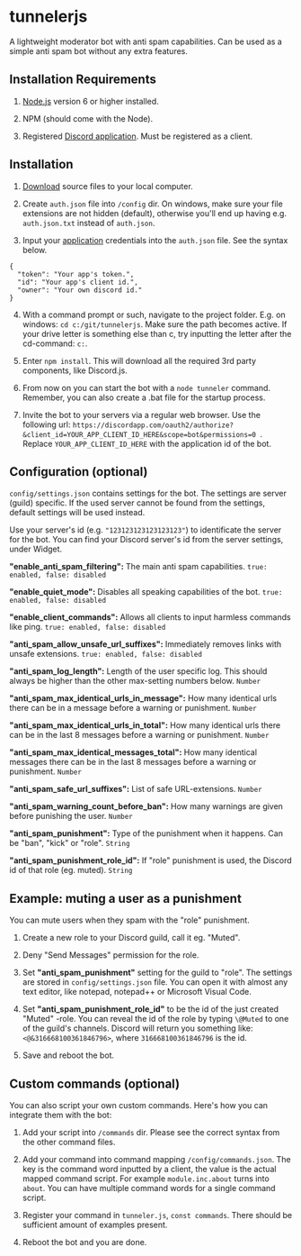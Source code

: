 # tunnelerjs
A lightweight moderator bot with anti spam capabilities.
Can be used as a simple anti spam bot without any extra features.

## Installation Requirements
1) [Node.js](https://nodejs.org/en/) version 6 or higher installed.

2) NPM (should come with the Node).

3) Registered [Discord application](https://discordapp.com/developers/applications/me/). Must be registered as a client.

## Installation
1) [Download](https://github.com/ahoys/tunnelerjs/archive/master.zip) source files to your local computer.

2) Create `auth.json` file into `/config` dir. On windows, make sure your file extensions are not hidden (default), otherwise you'll end up having e.g. `auth.json.txt` instead of `auth.json`.

3) Input your [application](https://discordapp.com/developers/applications/me/) credentials into the `auth.json` file. See the syntax below.

```
{
  "token": "Your app's token.",
  "id": "Your app's client id.",
  "owner": "Your own discord id."
}
```

4) With a command prompt or such, navigate to the project folder. E.g. on windows: `cd c:/git/tunnelerjs`. Make sure the path becomes active. If your drive letter is something else than c, try inputting the letter after the cd-command: `c:`.

5) Enter `npm install`. This will download all the required 3rd party components, like Discord.js.

6) From now on you can start the bot with a `node tunneler` command. Remember, you can also create a .bat file for the startup process.

7) Invite the bot to your servers via a regular web browser. Use the following url: `https://discordapp.com/oauth2/authorize?&client_id=YOUR_APP_CLIENT_ID_HERE&scope=bot&permissions=0 `. Replace `YOUR_APP_CLIENT_ID_HERE` with the application id of the bot.

## Configuration (optional)
`config/settings.json` contains settings for the bot. The settings are server (guild) specific. If the used server cannot be found from the settings, default settings will be used instead.

Use your server's id (e.g. `"123123123123123123"`) to identificate the server for the bot. You can find your Discord server's id from the server settings, under Widget.

**"enable_anti_spam_filtering":** The main anti spam capabilities. `true: enabled, false: disabled`

**"enable_quiet_mode":** Disables all speaking capabilities of the bot. `true: enabled, false: disabled`

**"enable_client_commands":** Allows all clients to input harmless commands like ping. `true: enabled, false: disabled`

**"anti_spam_allow_unsafe_url_suffixes":** Immediately removes links with unsafe extensions. `true: enabled, false: disabled`

**"anti_spam_log_length":** Length of the user specific log. This should always be higher than the other max-setting numbers below. `Number`

**"anti_spam_max_identical_urls_in_message":** How many identical urls there can be in a message before a warning or punishment. `Number`

**"anti_spam_max_identical_urls_in_total":** How many identical urls there can be in the last 8 messages before a warning or punishment. `Number`

**"anti_spam_max_identical_messages_total":** How many identical messages there can be in the last 8 messages before a warning or punishment. `Number`

**"anti_spam_safe_url_suffixes":** List of safe URL-extensions. `Number`

**"anti_spam_warning_count_before_ban":** How many warnings are given before punishing the user. `Number`

**"anti_spam_punishment":** Type of the punishment when it happens. Can be "ban", "kick" or "role". `String`

**"anti_spam_punishment_role_id":** If "role" punishment is used, the Discord id of that role (eg. muted). `String`

## Example: muting a user as a punishment

You can mute users when they spam with the "role" punishment.

1) Create a new role to your Discord guild, call it eg. "Muted".

2) Deny "Send Messages" permission for the role.

3) Set **"anti_spam_punishment"** setting for the guild to "role". The settings are stored in `config/settings.json` file. You can open it with almost any text editor, like notepad, notepad++ or Microsoft Visual Code.

4) Set **"anti_spam_punishment_role_id"** to be the id of the just created "Muted" -role. You can reveal the id of the role by typing `\@Muted` to one of the guild's channels. Discord will return you something like: `<@&316668100361846796>`, where `316668100361846796` is the id.

5) Save and reboot the bot.

## Custom commands (optional)
You can also script your own custom commands. Here's how you can integrate them with the bot:

1) Add your script into `/commands` dir. Please see the correct syntax from the other command files.

2) Add your command into command mapping `/config/commands.json`. The key is the command word inputted by a client, the value is the actual mapped command script. For example `module.inc.about` turns into `about`. You can have multiple command words for a single command script.

3) Register your command in `tunneler.js`, `const commands`. There should be sufficient amount of examples present.

4) Reboot the bot and you are done.
